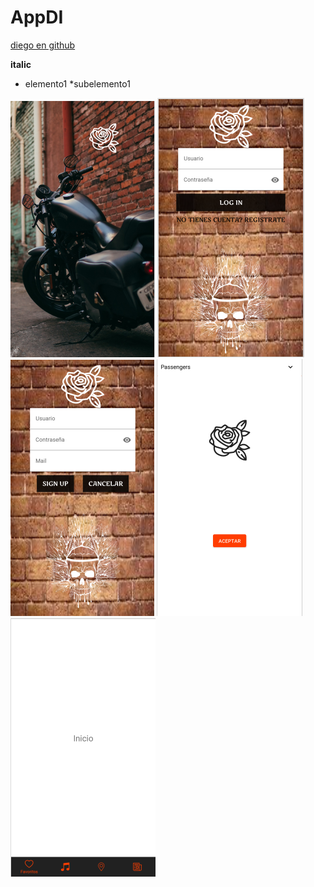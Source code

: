 # AppDI
[diego en github](https://github.com/diegorc2000)

**italic**
* elemento1
 *subelemento1
 
![](img/splash.jpg)
![](img/login.jpg)
![](img/singin.jpg)
![](img/main.jpg)
![](img/main2.jpg)


